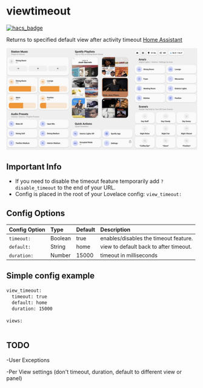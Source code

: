 # viewtimeout

[![hacs_badge](https://img.shields.io/badge/HACS-Custom-41BDF5.svg?style=for-the-badge)](https://github.com/hacs/integration)

Returns to specified default view after activity timeout [Home Assistant](https://www.home-assistant.io/)


![image](img1.gif)

## Important Info

* If you need to disable the timeout feature temporarily add `?disable_timeout` to the end of your URL.
* Config is placed in the root of your Lovelace config: `view_timeout:`


  
## Config Options

| Config Option | Type | Default | Description |
|:---------------|:---------------|:---------------|:----------|
|`timeout:`| Boolean | true | enables/disables the timeout feature.
|`default:` | String | home | view to default back to after timeout.
|`duration:` | Number | 15000 | timeout in milliseconds


## Simple config example

```
view_timeout:
  timeout: true
  default: home
  duration: 15000
  
views:


```
## TODO

-User Exceptions 

-Per View settings (don't timeout, duration, default to different view or panel)


